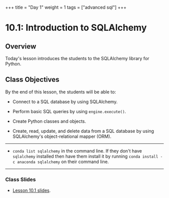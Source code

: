 +++
title = "Day 1"
weight = 1
tags = ["advanced sql"] 
+++

# 10.1: Introduction to SQLAlchemy

## Overview

Today's lesson introduces the students to the SQLAlchemy library for Python.

## Class Objectives

By the end of this lesson, the students will be able to:

* Connect to a SQL database by using SQLAlchemy.

* Perform basic SQL queries by using `engine.execute()`.

* Create Python classes and objects.

* Create, read, update, and delete data from a SQL database by using SQLAlchemy's object-relational mapper (ORM).

---

*  `conda list sqlalchemy` in the command line. If they don't have `sqlalchemy` installed then have them install it by running `conda install -c anaconda sqlalchemy` on their command line.

---

### Class Slides

*  [Lesson 10.1 slides](https://docs.google.com/presentation/d/1Kzy8x2YbCo2vcl3C1EJGL6uAd-4oWfIKZ1yKd13prK8/edit?usp=sharing).